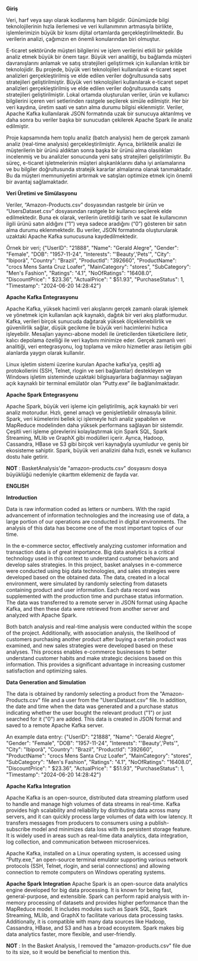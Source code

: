 ****Giriş****

Veri, harf veya sayı olarak kodlanmış ham bilgidir. Günümüzde bilgi teknolojilerinin hızla ilerlemesi ve veri kullanımının artmasıyla birlikte, işlemlerimizin büyük bir kısmı dijital ortamlarda gerçekleştirilmektedir. Bu verilerin analizi, çağımızın en önemli konularından biri olmuştur.

E-ticaret sektöründe müşteri bilgilerini ve işlem verilerini etkili bir şekilde analiz etmek büyük bir önem taşır. Büyük veri analitiği, bu bağlamda müşteri davranışlarını anlamak ve satış stratejileri geliştirmek için kullanılan kritik bir teknolojidir. Bu projede, büyük veri teknolojileri kullanılarak e-ticaret sepet analizleri gerçekleştirilmiş ve elde edilen veriler doğrultusunda satış stratejileri geliştirilmiştir.
Büyük veri teknolojileri kullanılarak e-ticaret sepet analizleri gerçekleştirilmiş ve elde edilen veriler doğrultusunda satış stratejileri geliştirilmiştir. Lokal ortamda oluşturulan veriler, ürün ve kullanıcı bilgilerini içeren veri setlerinden rastgele seçilerek simüle edilmiştir. Her bir veri kaydına, üretim saati ve satın alma durumu bilgisi eklenmiştir. Veriler, Apache Kafka kullanılarak JSON formatında uzak bir sunucuya aktarılmış ve daha sonra bu veriler başka bir sunucudan çekilerek Apache Spark ile analiz edilmiştir.

Proje kapsamında hem toplu analiz (batch analysis) hem de gerçek zamanlı analiz (real-time analysis) gerçekleştirilmiştir. Ayrıca, birliktelik analizi ile müşterilerin bir ürünü aldıktan sonra başka bir ürünü alma olasılıkları incelenmiş ve bu analizler sonucunda yeni satış stratejileri geliştirilmiştir. Bu süreç, e-ticaret işletmelerinin müşteri alışkanlıklarını daha iyi anlamalarına ve bu bilgiler doğrultusunda stratejik kararlar almalarına olanak tanımaktadır. Bu da müşteri memnuniyetini artırmak ve satışları optimize etmek için önemli bir avantaj sağlamaktadır.


****Veri Üretimi ve Simülasyonu****

Veriler, “Amazon-Products.csv” dosyasından rastgele bir ürün ve “UsersDataset.csv” dosyasından rastgele bir kullanıcı seçilerek elde edilmektedir. Buna ek olarak, verilerin üretildiği tarih ve saat ile kullanıcının ilgili ürünü satın aldığını (“1”) veya sadece aradığını (“0”) gösteren bir satın alma durumu eklenmektedir. Bu veriler, JSON formatında oluşturularak uzaktaki Apache Kafka sunucusuna kaydedilmektedir.

Örnek bir veri;
{"UserID": "21888",
"Name": "Gerald Alegre",
"Gender": "Female",
"DOB": "1957-11-24",
"Interests": "'Beauty','Pets'",
"City": "Ibiporã",
"Country": "Brazil",
"ProductId": "392660",
"ProductName": "crocs Mens Santa Cruz Loafer",
"MainCategory": "stores",
"SubCategory": "Men's Fashion",
"Ratings": "4.1",
"NoOfRatings": "16408.0",
"DiscountPrice": " $23.36",
"ActualPrice": " $51.93",
"PurchaseStatus": 1,
"Timestamp": "2024-06-20 14:28:42"}


**Apache Kafka Entegrasyonu**

Apache Kafka, yüksek hacimli veri akışlarını gerçek zamanlı olarak işlemek ve yönetmek için kullanılan açık kaynaklı, dağıtık bir veri akış platformudur. Kafka, verileri birçok sunucuda dağıtarak yüksek ölçeklenebilirlik ve güvenilirlik sağlar, düşük gecikme ile büyük veri hacimlerini hızlıca işleyebilir. Mesajları yayıncı-abone modeli ile üreticilerden tüketicilere iletir, kalıcı depolama özelliği ile veri kaybını minimize eder. Gerçek zamanlı veri analitiği, veri entegrasyonu, log toplama ve mikro hizmetler arası iletişim gibi alanlarda yaygın olarak kullanılır.

Linux işletim sistemi üzerine kurulan Apache kafka’ya, çeşitli ağ protokollerini (SSH, Telnet, rlogin ve seri bağlantılar) destekleyen ve Windows işletim sisteminde uzaktaki bilgisayarlara bağlanmayı sağlayan açık kaynaklı bir terminal emülatör olan “Putty.exe” ile bağlanılmaktadır.


**Apache Spark Entegrasyonu**

Apache Spark, büyük veri işleme için geliştirilmiş, açık kaynaklı bir veri analiz motorudur. Hızlı, genel amaçlı ve genişletilebilir olmasıyla bilinir. Spark, veri kümelerini bellek içi işlemeyle hızlı analiz yapabilen ve MapReduce modelinden daha yüksek performans sağlayan bir sistemdir. Çeşitli veri işleme görevlerini kolaylaştırmak için Spark SQL, Spark Streaming, MLlib ve GraphX gibi modülleri içerir. Ayrıca, Hadoop, Cassandra, HBase ve S3 gibi birçok veri kaynağıyla uyumludur ve geniş bir ekosisteme sahiptir. Spark, büyük veri analizini daha hızlı, esnek ve kullanıcı dostu hale getirir.

**NOT** : BasketAnalysis'de "amazon-products.csv" dosyasını dosya büyüklüğü nedeniyle çıkarttım eklemeniz de fayda var.

************************ENGLISH************************

**Introduction**

Data is raw information coded as letters or numbers. With the rapid advancement of information technologies and the increasing use of data, a large portion of our operations are conducted in digital environments. The analysis of this data has become one of the most important topics of our time.

In the e-commerce sector, effectively analyzing customer information and transaction data is of great importance. Big data analytics is a critical technology used in this context to understand customer behaviors and develop sales strategies. In this project, basket analyses in e-commerce were conducted using big data technologies, and sales strategies were developed based on the obtained data. The data, created in a local environment, were simulated by randomly selecting from datasets containing product and user information. Each data record was supplemented with the production time and purchase status information. The data was transferred to a remote server in JSON format using Apache Kafka, and then these data were retrieved from another server and analyzed with Apache Spark.

Both batch analysis and real-time analysis were conducted within the scope of the project. Additionally, with association analysis, the likelihood of customers purchasing another product after buying a certain product was examined, and new sales strategies were developed based on these analyses. This process enables e-commerce businesses to better understand customer habits and make strategic decisions based on this information. This provides a significant advantage in increasing customer satisfaction and optimizing sales.

**Data Generation and Simulation**

The data is obtained by randomly selecting a product from the "Amazon-Products.csv" file and a user from the "UsersDataset.csv" file. In addition, the date and time when the data was generated and a purchase status indicating whether the user bought the relevant product ("1") or just searched for it ("0") are added. This data is created in JSON format and saved to a remote Apache Kafka server.

An example data entry:
{"UserID": "21888",
"Name": "Gerald Alegre",
"Gender": "Female",
"DOB": "1957-11-24",
"Interests": "'Beauty','Pets'",
"City": "Ibiporã",
"Country": "Brazil",
"ProductId": "392660",
"ProductName": "crocs Mens Santa Cruz Loafer",
"MainCategory": "stores",
"SubCategory": "Men's Fashion",
"Ratings": "4.1",
"NoOfRatings": "16408.0",
"DiscountPrice": " $23.36",
"ActualPrice": " $51.93",
"PurchaseStatus": 1,
"Timestamp": "2024-06-20 14:28:42"}

**Apache Kafka Integration**

Apache Kafka is an open-source, distributed data streaming platform used to handle and manage high volumes of data streams in real-time. Kafka provides high scalability and reliability by distributing data across many servers, and it can quickly process large volumes of data with low latency. It transfers messages from producers to consumers using a publish-subscribe model and minimizes data loss with its persistent storage feature. It is widely used in areas such as real-time data analytics, data integration, log collection, and communication between microservices.

Apache Kafka, installed on a Linux operating system, is accessed using “Putty.exe,” an open-source terminal emulator supporting various network protocols (SSH, Telnet, rlogin, and serial connections) and allowing connection to remote computers on Windows operating systems.

**Apache Spark Integration**
Apache Spark is an open-source data analytics engine developed for big data processing. It is known for being fast, general-purpose, and extensible. Spark can perform rapid analysis with in-memory processing of datasets and provides higher performance than the MapReduce model. It includes modules such as Spark SQL, Spark Streaming, MLlib, and GraphX to facilitate various data processing tasks. Additionally, it is compatible with many data sources like Hadoop, Cassandra, HBase, and S3 and has a broad ecosystem. Spark makes big data analytics faster, more flexible, and user-friendly.


**NOT** : In the Basket Analysis, I removed the "amazon-products.csv" file due to its size, so it would be beneficial to mention this.

